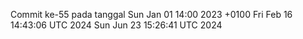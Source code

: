 Commit ke-55 pada tanggal Sun Jan 01 14:00 2023 +0100
Fri Feb 16 14:43:06 UTC 2024
Sun Jun 23 15:26:41 UTC 2024

